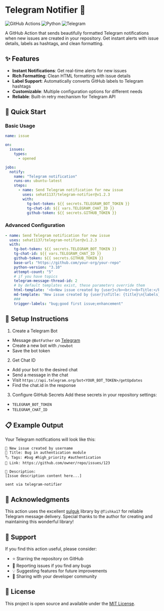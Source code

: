 # Telegram Notifier 🔔

![GitHub Actions](https://img.shields.io/badge/GitHub_Actions-success?style=flat&logo=githubactions)
![Python](https://img.shields.io/badge/Python-3.10%2B-blue?style=flat&logo=python)
![Telegram](https://img.shields.io/badge/Telegram-Bot-blue?style=flat&logo=telegram)

A GitHub Action that sends beautifully formatted Telegram notifications when new issues are created in your repository. Get instant alerts with issue details, labels as hashtags, and clean formatting.


## ✨ Features

* **Instant Notifications**: Get real-time alerts for new issues
* **Rich Formatting**: Clean HTML formatting with issue details
* **Label Support**: Automatically converts GitHub labels to Telegram hashtags
* **Customizable**: Multiple configuration options for different needs
* **Reliable**: Built-in retry mechanism for Telegram API


## 🚀 Quick Start

### Basic Usage

```yaml
name: issue

on:
  issues:
    types:
      - opened

jobs:
  notify:
    name: "Telegram notification"
    runs-on: ubuntu-latest
    steps:
      - name: Send Telegram notification for new issue
        uses: sehat1137/telegram-notifier@v1.2.3
        with:
          tg-bot-token: ${{ secrets.TELEGRAM_BOT_TOKEN }}
          tg-chat-id: ${{ vars.TELEGRAM_CHAT_ID }}
          github-token: ${{ secrets.GITHUB_TOKEN }}
```
### Advanced Configuration

```yaml
- name: Send Telegram notification for new issue
  uses: sehat1137/telegram-notifier@v1.2.3
  with:
    tg-bot-token: ${{ secrets.TELEGRAM_BOT_TOKEN }}
    tg-chat-id: ${{ vars.TELEGRAM_CHAT_ID }}
    github-token: ${{ secrets.GITHUB_TOKEN }}
    base-url: "https://github.com/your-org/your-repo"
    python-version: "3.10"
    attempt-count: "5"
    # if you have topics
    telegram-message-thread-id: 2
    # by default templates exist, these parameters override them
    html-template: '<b>New issue created by {user}</b><br/><b>Title:</b>{title}<br/>"{labels}<br/><b>Link:</b>{link}<br/><b>Description:</b><br/>{body}'
    md-template: 'New issue created by {user}\nTitle: {title}\n{labels}\nLink: {link}\nDescription:\n{body}'
    ###
    trigger-labels: "bug;good first issue;enhancement"
```

## 🔧 Setup Instructions
1. Create a Telegram Bot
* Message `@BotFather` on [Telegram](https://t.me/botfather)
* Create a new bot with `/newbot`
* Save the bot token
2. Get Chat ID
* Add your bot to the desired chat
* Send a message in the chat
* Visit `https://api.telegram.org/bot<YOUR_BOT_TOKEN>/getUpdates`
* Find the chat.id in the response
3. Configure GitHub Secrets
Add these secrets in your repository settings:
* `TELEGRAM_BOT_TOKEN`
* `TELEGRAM_CHAT_ID`

## 📋 Example Output

Your Telegram notifications will look like this:

```text
🚀 New issue created by username
📌 Title: Bug in authentication module
🏷️ Tags: #bug #high_priority #authentication
🔗 Link: https://github.com/owner/repo/issues/123

📝 Description:
[Issue description content here...]

sent via telegram-notifier
```

## 🤝 Acknowledgments

This action uses the excellent [sulguk](https://github.com/Tishka17/sulguk) library by `@Tishka17` for reliable Telegram message delivery. Special thanks to the author for creating and maintaining this wonderful library!


## 🌟 Support

If you find this action useful, please consider:

* ⭐ Starring the repository on GitHub
* 🐛 Reporting issues if you find any bugs
* 💡 Suggesting features for future improvements
* 🔄 Sharing with your developer community


## 📝 License

This project is open source and available under the [MIT License](https://opensource.org/licenses/MIT).
